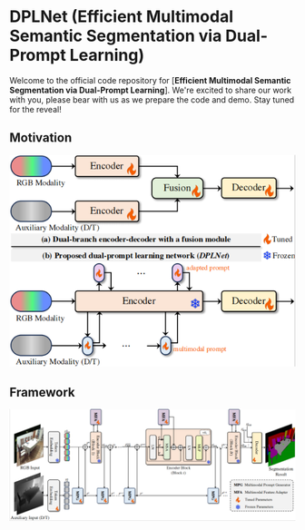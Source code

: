 
# DPLNet (Efficient Multimodal Semantic Segmentation via Dual-Prompt Learning)


Welcome to the official code repository for [**Efficient Multimodal Semantic Segmentation via Dual-Prompt Learning**]. We're excited to share our work with you, please bear with us as we prepare the code and demo. Stay tuned for the reveal!


## Motivation
![Motivation](https://github.com/ShaohuaDong2021/DPLNet/blob/main/figs/fig1.jpg)

## Framework
![Framework](https://github.com/ShaohuaDong2021/DPLNet/blob/main/figs/framework.jpg)
